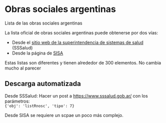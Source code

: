 # Obras sociales argentinas
Lista de las obras sociales argentinas

La lista oficial de obras sociales argentinas puede obtenerse por dos vías:
 - Desde el [sitio web de la superintendencia de sistemas de salud](https://www.sssalud.gob.ar/?page=listRnosc&tipo=7) (SSSalud)
 - Desde la página de [SISA](https://sisa.msal.gov.ar/sisa/#sisa) 

Estas listas son diferentes y tienen alrededor de 300 elementos. No cambia mucho al parecer

## Descarga automatizada

Desde SSSalud: Hacer un post a https://www.sssalud.gob.ar/ con los parámetros:  
`{'obj': 'listRnosc', 'tipo': 7}`

Desde SISA se requiere un scpae un poco más complejo.  


